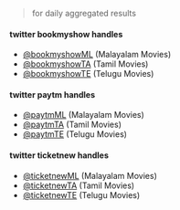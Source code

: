 > for daily aggregated results

#### twitter bookmyshow handles

- [@bookmyshowML](https://twitter.com/bookmyshowML) (Malayalam Movies)
- [@bookmyshowTA](https://twitter.com/bookmyshowTA) (Tamil Movies)
- [@bookmyshowTE](https://twitter.com/bookmyshowTE) (Telugu Movies)

#### twitter paytm handles

- [@paytmML](https://twitter.com/paytmML) (Malayalam Movies)
- [@paytmTA](https://twitter.com/paytmTA) (Tamil Movies)
- [@paytmTE](https://twitter.com/paytmTE) (Telugu Movies)

#### twitter ticketnew handles

- [@ticketnewML](https://twitter.com/ticketnewML) (Malayalam Movies)
- [@ticketnewTA](https://twitter.com/ticketnewTA) (Tamil Movies)
- [@ticketnewTE](https://twitter.com/ticketnewTE) (Telugu Movies)
